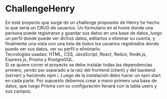 # ChallengeHenry
En este proyecto que surge de un challenge propuesto de Henry he hecho lo que sería un CRUD de usuarios. Un formulario en el home donde una persona puede registrarse y guardar sus datos en una base de datos, luego un perfil donde puede ver dichos datos, editarlos o eliminar su cuenta, y finalmente una vista con una lista de todos los usuarios registrados donde puedo ver sus datos, ver su perfil o eliminarlo.
<br/>
Tecnologías usadas: HTML, CSS, JavaScript, React, Redux, Node.js, Express.js, Prisma y PostgreSQL.
<br/>
Si se quiere correr el proyecto se debe instalar todas las dependencias primero, yendo por separado a la raíz del frontend (client) y del backend (server) y haciendo npm i. Luego de la instalación debo hacer un npm start en cada parte. Por supuesto debemos crear a mano primero una base de datos, que luego Prisma con su configuración llenará con la tabla users y sus campos.

